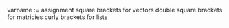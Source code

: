 varname := assignment
square brackets for vectors
double square brackets for matricies
curly brackets for lists